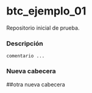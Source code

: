# btc_ejemplo_01
Repositorio inicial de prueba.

### Descripción
```
comentario ...
```

### Nueva cabecera

##otra nueva cabecera

